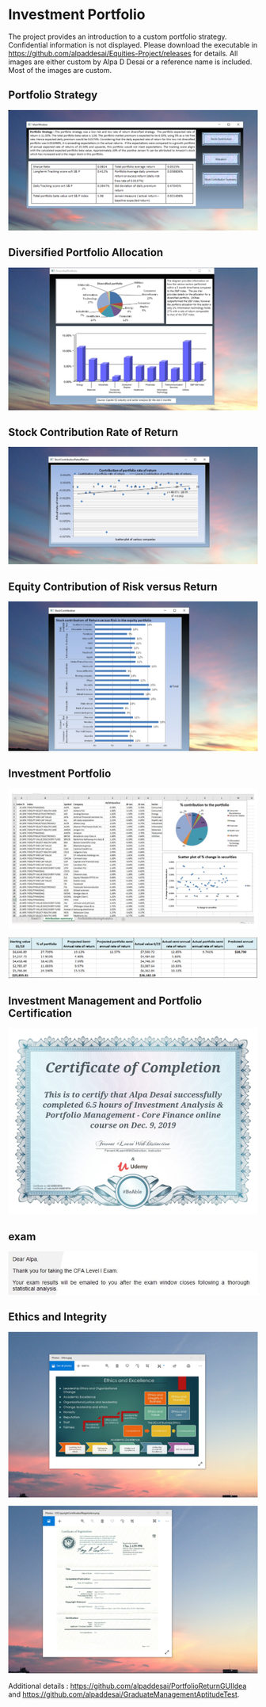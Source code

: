 # Investment Portfolio

The project provides an introduction to a custom portfolio strategy. Confidential information is not displayed. 
Please download the executable in https://github.com/alpaddesai/Equities-Project/releases for details.
All images are either custom by Alpa D Desai or a reference name is included. 
Most of the images are custom. 

## Portfolio Strategy 
![image](EquitiesPortfolio.png)

## Diversified Portfolio Allocation
![image](DiversifiedPortfolio.png)

## Stock Contribution Rate of Return 
![image](StockContribution.png)

## Equity Contribution of Risk versus Return 
![image](EquityContributionofReturnvsRisk.png)

## Investment Portfolio
![image](PortfolioImage.jpg)

![image](image1.png)

## Investment Management and Portfolio Certification
![image](InvestmentManagementPortfolio.jpg)

## exam
![image](CFAExam.jpg)

## Ethics and Integrity
![image](EthicsandExcellence.png)

![image](USCopyrightCertificate.png)

Additional details : https://github.com/alpaddesai/PortfolioReturnGUIIdea and https://github.com/alpaddesai/GraduateManagementAptitudeTest.

